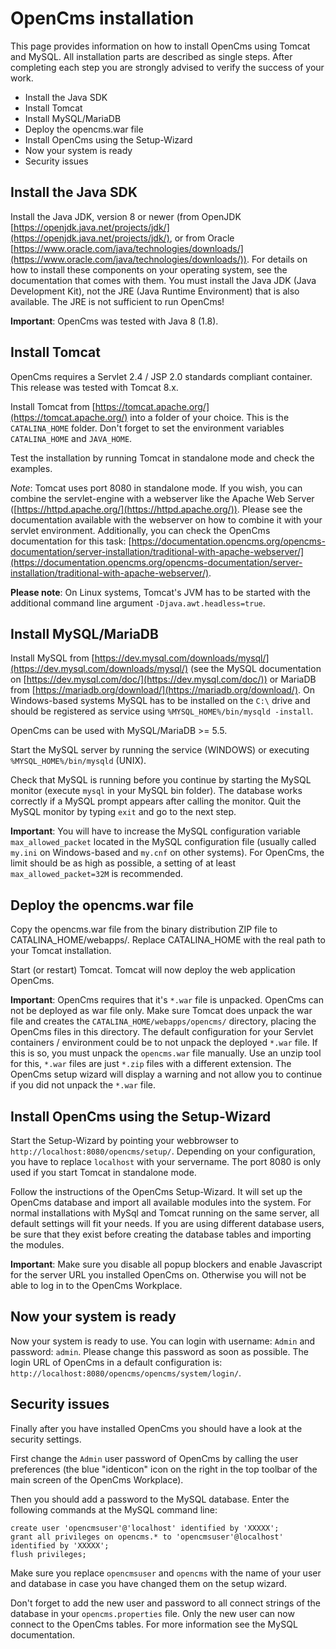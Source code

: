 # OpenCms installation

This page provides information on how to install OpenCms using Tomcat and MySQL. All installation parts are described as single steps. After completing each step you are strongly advised to verify the success of your work.

- Install the Java SDK
- Install Tomcat
- Install MySQL/MariaDB
- Deploy the opencms.war file
- Install OpenCms using the Setup-Wizard
- Now your system is ready
- Security issues

## Install the Java SDK
Install the Java JDK, version 8 or newer (from OpenJDK [https://openjdk.java.net/projects/jdk/](https://openjdk.java.net/projects/jdk/), or from Oracle [https://www.oracle.com/java/technologies/downloads/](https://www.oracle.com/java/technologies/downloads/)). For details on how to install these components on your operating system, see the documentation that comes with them. You must install the Java JDK (Java Development Kit), not the JRE (Java Runtime Environment) that is also available. The JRE is not sufficient to run OpenCms!

**Important**: OpenCms was tested with Java 8 (1.8).

## Install Tomcat
OpenCms requires a Servlet 2.4 / JSP 2.0 standards compliant container. This release was tested with Tomcat 8.x.

Install Tomcat from [https://tomcat.apache.org/](https://tomcat.apache.org/) into a folder of your choice. This is the `CATALINA_HOME` folder. Don't forget to set the environment variables `CATALINA_HOME` and `JAVA_HOME`.

Test the installation by running Tomcat in standalone mode and check the examples.

*Note*: Tomcat uses port 8080 in standalone mode. If you wish, you can combine the servlet-engine with a webserver like the Apache Web Server ([https://httpd.apache.org/](https://httpd.apache.org/)). Please see the documentation available with the webserver on how to combine it with your servlet environment.
Additionally, you can check the OpenCms documentation for this task: [https://documentation.opencms.org/opencms-documentation/server-installation/traditional-with-apache-webserver/](https://documentation.opencms.org/opencms-documentation/server-installation/traditional-with-apache-webserver/).

**Please note**: On Linux systems, Tomcat's JVM has to be started with the additional command line argument `-Djava.awt.headless=true`.

## Install MySQL/MariaDB
Install MySQL from [https://dev.mysql.com/downloads/mysql/](https://dev.mysql.com/downloads/mysql/) (see the MySQL documentation on [https://dev.mysql.com/doc/](https://dev.mysql.com/doc/)) or MariaDB from [https://mariadb.org/download/](https://mariadb.org/download/). On Windows-based systems MySQL has to be installed on the `C:\` drive and should be registered as service using `%MYSQL_HOME%/bin/mysqld -install`.

OpenCms can be used with MySQL/MariaDB >= 5.5.

Start the MySQL server by running the service (WINDOWS) or executing `%MYSQL_HOME%/bin/mysqld` (UNIX).

Check that MySQL is running before you continue by starting the MySQL monitor (execute `mysql` in your MySQL bin folder). The database works correctly if a MySQL prompt appears after calling the monitor. Quit the MySQL monitor by typing `exit` and go to the next step.

**Important**: You will have to increase the MySQL configuration variable `max_allowed_packet` located in the MySQL configuration file (usually called `my.ini` on Windows-based and `my.cnf` on other systems). For OpenCms, the limit should be as high as possible, a setting of at least `max_allowed_packet=32M` is recommended.

## Deploy the opencms.war file
Copy the opencms.war file from the binary distribution ZIP file to CATALINA_HOME/webapps/. Replace CATALINA_HOME with the real path to your Tomcat installation.

Start (or restart) Tomcat. Tomcat will now deploy the web application OpenCms.

**Important**: OpenCms requires that it's `*.war` file is unpacked. OpenCms can not be deployed as war file only. Make sure Tomcat does unpack the war file and creates the `CATALINA_HOME/webapps/opencms/` directory, placing the OpenCms files in this directory. The default configuration for your Servlet containers / environment could be to not unpack the deployed `*.war` file. If this is so, you must unpack the `opencms.war` file manually. Use an unzip tool for this, `*.war` files are just `*.zip` files with a different extension. The OpenCms setup wizard will display a warning and not allow you to continue if you did not unpack the `*.war` file.

## Install OpenCms using the Setup-Wizard
Start the Setup-Wizard by pointing your webbrowser to `http://localhost:8080/opencms/setup/`. Depending on your configuration, you have to replace `localhost` with your servername. The port 8080 is only used if you start Tomcat in standalone mode.

Follow the instructions of the OpenCms Setup-Wizard. It will set up the OpenCms database and import all available modules into the system. For normal installations with MySql and Tomcat running on the same server, all default settings will fit your needs. If you are using different database users, be sure that they exist before creating the database tables and importing the modules.

**Important**: Make sure you disable all popup blockers and enable Javascript for the server URL you installed OpenCms on. Otherwise you will not be able to log in to the OpenCms Workplace.

## Now your system is ready
Now your system is ready to use. You can login with username: `Admin` and password: `admin`. Please change this password as soon as possible. The login URL of OpenCms in a default configuration is: `http://localhost:8080/opencms/opencms/system/login/`.

## Security issues
Finally after you have installed OpenCms you should have a look at the security settings.

First change the `Admin` user password of OpenCms by calling the user preferences (the blue "identicon" icon on the right in the top toolbar of the main screen of the OpenCms Workplace).

Then you should add a password to the MySQL database. Enter the following commands at the MySQL command line:

```
create user 'opencmsuser'@'localhost' identified by 'XXXXX';
grant all privileges on opencms.* to 'opencmsuser'@localhost' identified by 'XXXXX';
flush privileges;
```

Make sure you replace `opencmsuser` and `opencms` with the name of your user and database in case you have changed them on the setup wizard.

Don't forget to add the new user and password to all connect strings of the database in your `opencms.properties` file. Only the new user can now connect to the OpenCms tables. For more information see the MySQL documentation.